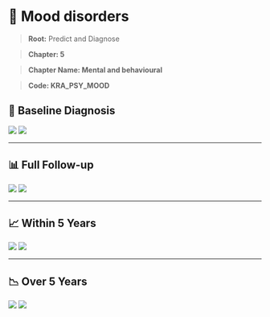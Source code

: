 # 🧬 Mood disorders
    
> **Root:** Predict and Diagnose

> **Chapter: 5**

> **Chapter Name: Mental and behavioural**

> **Code: KRA_PSY_MOOD**

## 🧪 Baseline Diagnosis

<img src="/Predict/Figures/Baseline/IMP/KRA_PSY_MOOD.png" />

<CsvTableIMP src="/Predict/Data/Baseline/IMP/IMP_KRA_PSY_MOOD.csv" label="🔍 View full results" />

<img src="/Predict/Figures/Baseline/ROC/KRA_PSY_MOOD.png" />

<CsvTableROC src="/Predict/Data/Baseline/EVA/KRA_PSY_MOOD.csv" label="🔍 View full results" />

---

## 📊 Full Follow-up

<img src="/Predict/Figures/ALL/IMP/KRA_PSY_MOOD.png" />

<CsvTableIMP src="/Predict/Data/ALL/IMP/IMP_KRA_PSY_MOOD.csv" label="🔍 View full results" />

<img src="/Predict/Figures/ALL/ROC/KRA_PSY_MOOD.png" />

<CsvTableROC src="/Predict/Data/ALL/EVA/KRA_PSY_MOOD.csv" label="🔍 View full results" />

---

## 📈 Within 5 Years

<img src="/Predict/Figures/FYears/IMP/KRA_PSY_MOOD.png" />

<CsvTableIMP src="/Predict/Data/FYears/IMP/IMP_KRA_PSY_MOOD.csv" label="🔍 View full results" />

<img src="/Predict/Figures/FYears/ROC/KRA_PSY_MOOD.png" />

<CsvTableROC src="/Predict/Data/FYears/EVA/KRA_PSY_MOOD.csv" label="🔍 View full results" />

---

## 📉 Over 5 Years

<img src="/Predict/Figures/OverFYears/IMP/KRA_PSY_MOOD.png" />

<CsvTableIMP src="/Predict/Data/OverFYears/IMP/IMP_KRA_PSY_MOOD.csv" label="🔍 View full results" />

<img src="/Predict/Figures/OverFYears/ROC/KRA_PSY_MOOD.png" />

<CsvTableROC src="/Predict/Data/OverFYears/EVA/KRA_PSY_MOOD.csv" label="🔍 View full results" />
